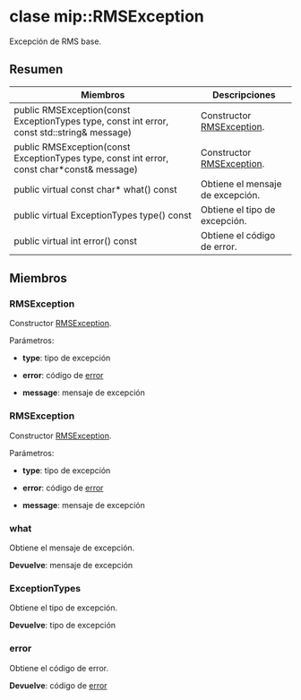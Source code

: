# <a name="class-miprmsexception"></a>clase mip::RMSException 
Excepción de RMS base.
  
## <a name="summary"></a>Resumen
 Miembros                        | Descripciones                                
--------------------------------|---------------------------------------------
 public RMSException(const ExceptionTypes type, const int error, const std::string& message)  |  Constructor [RMSException](class_mip_rmsexception.md).
 public RMSException(const ExceptionTypes type, const int error, const char*const& message)  |  Constructor [RMSException](class_mip_rmsexception.md).
 public virtual const char* what() const  |  Obtiene el mensaje de excepción.
 public virtual ExceptionTypes type() const  |  Obtiene el tipo de excepción.
 public virtual int error() const  |  Obtiene el código de error.
  
## <a name="members"></a>Miembros
  
### <a name="rmsexception"></a>RMSException
Constructor [RMSException](class_mip_rmsexception.md).

Parámetros:  
* **type**: tipo de excepción 


* **error**: código de [error](class_mip_error.md) 


* **message**: mensaje de excepción


  
### <a name="rmsexception"></a>RMSException
Constructor [RMSException](class_mip_rmsexception.md).

Parámetros:  
* **type**: tipo de excepción 


* **error**: código de [error](class_mip_error.md) 


* **message**: mensaje de excepción


  
### <a name="what"></a>what
Obtiene el mensaje de excepción.

  
**Devuelve**: mensaje de excepción
  
### <a name="exceptiontypes"></a>ExceptionTypes
Obtiene el tipo de excepción.

  
**Devuelve**: tipo de excepción
  
### <a name="error"></a>error
Obtiene el código de error.

  
**Devuelve**: código de [error](class_mip_error.md)